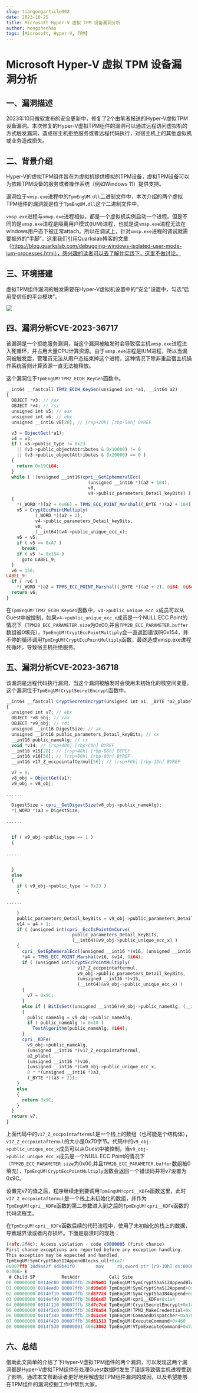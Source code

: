 ```yaml
---
slug: tiangongarticle002
date: 2023-10-25
title: Microsoft Hyper-V 虚拟 TPM 设备漏洞分析
author: hongzhenhao
tags: [Microsoft, Hyper-V, TPM]
---
```


# Microsoft Hyper-V 虚拟 TPM 设备漏洞分析

## 一、漏洞描述

2023年10月微软发布的安全更新中，修复了2个由笔者报送的Hyper-V虚拟TPM设备漏洞。本次修复的Hyper-V虚拟TPM组件的漏洞可以通过远程访问虚拟机的方式触发漏洞，造成宿主机拒绝服务或者远程代码执行，对宿主机上的其他虚拟机或业务造成损失。

<!-- truncate -->

## 二、背景介绍

Hyper-V的虚拟TPM组件旨在为虚拟机提供模拟的TPM设备，虚拟TPM设备可以为依赖TPM设备的服务或者操作系统（例如Windows 11）提供支持。

漏洞位于`vmsp.exe`进程中的`TpmEngUM.dll`二进制文件中，本次介绍的两个虚拟TPM组件的漏洞就是位于`TpmEngUM.dll`这个二进制文件中。

`vmsp.exe`进程与`vmwp.exe`进程相似，都是一个虚拟机实例启动一个进程。但是不同的是`vmsp.exe`进程是隔离用户模式(IUM)进程，也就是说`vmsp.exe`进程无法在windows用户态下被正常attach。所以在调试上，针对`vmsp.exe`进程的调试就需要额外的“手脚”，这里我们引用Quarkslab博客的文章（https://blog.quarkslab.com/debugging-windows-isolated-user-mode-ium-processes.html），感兴趣的读者可以去了解并实践下，这里不做讨论。

## 三、环境搭建

虚拟TPM组件漏洞的触发需要在Hyper-V虚拟机设置中的“安全”设置中，勾选“启用受信任的平台模块”。

 ![](/attachments/2023-10-25-microsoft-hyper-vtpm/0c7d620e-97ff-45cc-a12f-b4c66a317e2a.png)

## 四、漏洞分析CVE-2023-36717

该漏洞是一个拒绝服务漏洞，当这个漏洞被触发时会导致宿主机`vmsp.exe`进程进入死循环，并占用大量CPU计算资源。由于`vmsp.exe`进程是IUM进程，所以当漏洞被触发后，管理员无法从用户态结束掉这个进程，这种情况下除非重启宿主机操作系统否则计算资源一直无法被释放。

这个漏洞位于`TpmEngUM!TPM2_ECDH_KeyGen`函数中。

```javascript
__int64 __fastcall TPM2_ECDH_KeyGen(unsigned int *a1, __int64 a2)
{
  OBJECT *v3; // rax
  OBJECT *v4; // rsi
  unsigned int v5; // eax
  unsigned int v6; // ebx
  unsigned __int16 v8[28]; // [rsp+20h] [rbp-58h] BYREF

  v3 = ObjectGet(*a1);
  v4 = v3;
  if ( v3->public_type != 0x23
    || (v3->public_objectAttributes & 0x10000) != 0
    || (v3->public_objectAttributes & 0x20000) == 0 )
  {
    return 0x19Ci64;
  }
  while ( !(unsigned __int16)cpri__GetEphemeralEcc(
                               (unsigned __int16 *)(a2 + 104),
                               v8,
                               v4->public_parameters_Detail_keyBits) )
  {
    *(_WORD *)(a2 + 0x66) = TPMS_ECC_POINT_Marshal((_BYTE *)(a2 + 104), 0i64, 0i64);
    v5 = CryptEccPointMultiply(
           (_WORD *)(a2 + 2),
           v4->public_parameters_Detail_keyBits,
           v8,
           (__int64)&v4->public_unique_ecc_x);
    v6 = v5;
    if ( v5 == 0xA7 )
      break;
    if ( v5 != 0x154 )
      goto LABEL_9;
  }
  v6 = 156;
LABEL_9:
  if ( !v6 )
    *(_WORD *)a2 = TPMS_ECC_POINT_Marshal((_BYTE *)(a2 + 2), 0i64, 0i64);
  return v6;
}
```

在`TpmEngUM!TPM2_ECDH_KeyGen`函数中，`v4->public_unique_ecc_x`成员可以从Guest中被控制，如果`v4->public_unique_ecc_x`成员是一个NULL ECC Point的情况下（`TPM2B_ECC_PARAMETER.size`为0x00,并且`TPM2B_ECC_PARAMETER.buffer`数组被0填充），`TpmEngUM!CryptEccPointMultiply`会一直返回错误码0x154，并不停的循环调用`TpmEngUM!CryptEccPointMultiply`函数，最终造成vmsp.exe进程死循环，导致宿主机拒绝服务。

## 五、漏洞分析CVE-2023-36718

该漏洞是远程代码执行漏洞，当这个漏洞被触发时会使用未初始化的栈空间变量。这个漏洞位于`TpmEngUM!CryptSecretEncrypt`函数中。

```javascript
__int64 __fastcall CryptSecretEncrypt(unsigned int a1, _BYTE *a2_plabel, __int64 a3, __int16 *a4)
{
  unsigned int v7; // ebx
  OBJECT *v8_obj; // rax
  OBJECT *v9_obj; // rdi
  unsigned __int16 DigestSize; // ax
  unsigned __int16 public_parameters_Detail_keyBits; // cx
  __int16 public_nameAlg; // cx
  void *v14; // [rsp+40h] [rbp-C0h] BYREF
  __int16 v15[28]; // [rsp+48h] [rbp-B8h] BYREF
  __int16 v16[56]; // [rsp+80h] [rbp-80h] BYREF
  __int16 v17_Z_eccpointaftermul[56]; // [rsp+F0h] [rbp-10h] BYREF

  v7 = 0;
  v8_obj = ObjectGet(a1);
  v9_obj = v8_obj;

......

  DigestSize = cpri__GetDigestSize(v8_obj->public_nameAlg);
  *(_WORD *)a3 = DigestSize;
  
......


  if ( v9_obj->public_type == 1 )
  {
 
......


  }
  else
  {
    if ( v9_obj->public_type != 0x23 )
    {

......

    }
    public_parameters_Detail_keyBits = v9_obj->public_parameters_Detail_keyBits;
    v14 = a4 + 1;
    if ( (unsigned int)cpri__EccIsPointOnCurve(
                         public_parameters_Detail_keyBits,
                         (__int64)&v9_obj->public_unique_ecc_x) )
    {
      cpri__GetEphemeralEcc((unsigned __int16 *)v16, (unsigned __int16 *)v15, v9_obj->public_parameters_Detail_keyBits);
      *a4 = TPMS_ECC_POINT_Marshal(v16, &v14, 0i64);
      if ( (unsigned int)CryptEccPointMultiply(
                           v17_Z_eccpointaftermul,
                           v9_obj->public_parameters_Detail_keyBits,
                           (unsigned __int16 *)v15,
                           (__int64)&v9_obj->public_unique_ecc_x) )
      {
        v7 = 0x9C;
      }
      else if ( BitIsSet((unsigned __int16)v9_obj->public_nameAlg, (__int64)&g_toTest, 9u) )
      {
        public_nameAlg = v9_obj->public_nameAlg;
        if ( public_nameAlg != 0x10 )
          TestAlgorithm(public_nameAlg, 0i64);
      }
      cpri__KDFe(
        v9_obj->public_nameAlg,
        (unsigned __int16 *)v17_Z_eccpointaftermul,
        a2_plabel,
        (unsigned __int16 *)v16,
        (unsigned __int16 *)&v9_obj->public_unique_ecc_x,
        8 * *(unsigned __int16 *)a3,
        (_BYTE *)(a3 + 2));
    }
    else
    {
      return 0x9C;
    }
  }
  return v7;
}
```

上面代码中的`v17_Z_eccpointaftermul`是一个栈上的数组（也可能是个结构体），`v17_Z_eccpointaftermul`的大小是0x70字节。代码中的`v9_obj->public_unique_ecc_x`成员可以从Guest中被控制，当`v9_obj->public_unique_ecc_x`成员是一个NULL ECC Point的情况下`（TPM2B_ECC_PARAMETER.size`为0x00,并且`TPM2B_ECC_PARAMETER.buffer`数组被0填充），`TpmEngUM!CryptEccPointMultiply`函数会返回一个错误码并将v7设置为0x9C。

设置完v7的值之后，程序继续走到要调用`TpmEngUM!cpri__KDFe`函数这里，此时`v17_Z_eccpointaftermul`是一个栈上未初始化的数组，并作为`TpmEngUM!cpri__KDFe`函数的第二参数进入到之后的`TpmEngUM!cpri__KDFe`函数的代码流程里。

在`TpmEngUM!cpri__KDFe`函数后续的代码流程中，使用了未初始化的栈上的数据，导致越界读或者内存损坏。下面是崩溃时的现场：

```javascript
(4afc.2f4c): Access violation - code c0000005 (first chance)
First chance exceptions are reported before any exception handling.
This exception may be expected and handled.
TpmEngUM!SymCryptSha512AppendBlocks_ull+0xa7:
00007ffb`38d9a42f 4d8b41f0        mov     r8,qword ptr [r9-10h] ds:00000000`00153ffe=????????????????
0:000> k
 # Child-SP          RetAddr           Call Site
00 00000000`0014ec80 00007ffb`38d99e01 TpmEngUM!SymCryptSha512AppendBlocks_ull+0xa7
01 00000000`0014eed0 00007ffb`38d99e59 TpmEngUM!SymCryptSha512Append+0x95
02 00000000`0014ef10 00007ffb`38d87724 TpmEngUM!SymCryptSha384Append+0x9
03 00000000`0014ef40 00007ffb`38d66cd7 TpmEngUM!cpri__KDFe+0x1a4
04 00000000`0014f110 00007ffb`38d7c7cd TpmEngUM!CryptSecretEncrypt+0x143
05 00000000`0014f2c0 00007ffb`38d70a54 TpmEngUM!TPM2_MakeCredential+0x7d
06 00000000`0014f340 00007ffb`38d61c54 TpmEngUM!CommandDispatcher+0xa78
07 00000000`0014f420 00007ffb`38d61313 TpmEngUM!ExecuteCommand+0x460
08 00000000`0014f530 00000001`400c3862 TpmEngUM!VTpmExecuteCommand+0x73
```

## 六、总结

借助此文简单的介绍了下Hyper-V虚拟TPM组件的两个漏洞，可以发现这两个漏洞都是Hyper-V虚拟TPM组件在处理Guest数据时发生了错误导致宿主机进程受到了影响。通过本文帮助读者更好地理解虚拟TPM组件漏洞的成因，以及希望能够在TPM组件的漏洞挖掘工作中帮到大家。
